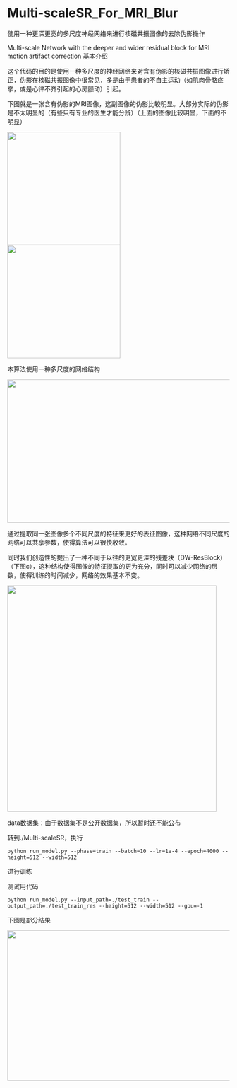 # Multi-scaleSR_For_MRI_Blur
使用一种更深更宽的多尺度神经网络来进行核磁共振图像的去除伪影操作

Multi-scale Network with the deeper and wider residual block for MRI motion artifact correction
基本介绍

这个代码的目的是使用一种多尺度的神经网络来对含有伪影的核磁共振图像进行矫正，伪影在核磁共振图像中很常见，多是由于患者的不自主运动（如肌肉骨骼痉挛，或是心律不齐引起的心房颤动）引起。

下图就是一张含有伪影的MRI图像，这副图像的伪影比较明显。大部分实际的伪影是不太明显的（有些只有专业的医生才能分辨）（上面的图像比较明显，下面的不明显）

<img src="https://github.com/buptzhang0414/Multi-scaleSR_For_MRI_Blur/blob/master/blurImage.jpg" width="256pt" height="256pt">

<img src="https://github.com/buptzhang0414/Multi-scaleSR_For_MRI_Blur/blob/master/blurImage_little.jpg" width="256pt" height="256pt">

本算法使用一种多尺度的网络结构

<img src="https://github.com/buptzhang0414/Multi-scaleSR_For_MRI_Blur/blob/master/network.png" width="582pt" height="324pt">

通过提取同一张图像多个不同尺度的特征来更好的表征图像，这种网络不同尺度的网络可以共享参数，使得算法可以很快收敛。

同时我们创造性的提出了一种不同于以往的更宽更深的残差块（DW-ResBlock）（下图c），这种结构使得图像的特征提取的更为充分，同时可以减少网络的层数，使得训练的时间减少，网络的效果基本不变。

<img src="https://github.com/buptzhang0414/Multi-scaleSR_For_MRI_Blur/blob/master/dwresblock.png" width="474pt" height="512pt">

data数据集：由于数据集不是公开数据集，所以暂时还不能公布

转到./Multi-scaleSR，执行

```
python run_model.py --phase=train --batch=10 --lr=1e-4 --epoch=4000 --height=512 --width=512
```

进行训练

测试用代码

```
python run_model.py --input_path=./test_train --output_path=./test_train_res --height=512 --width=512 --gpu=-1
```

下图是部分结果

<img src="https://github.com/buptzhang0414/Multi-scaleSR_For_MRI_Blur/blob/master/result.png" width="545pt" height="340pt">

